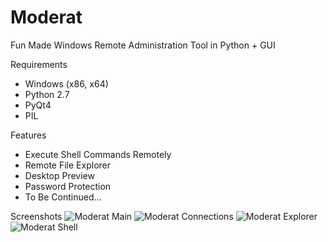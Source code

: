 # Moderat
Fun Made Windows Remote Administration Tool in Python + GUI

Requirements
- Windows (x86, x64)
- Python 2.7
- PyQt4
- PIL

Features
- Execute Shell Commands Remotely
- Remote File Explorer
- Desktop Preview
- Password Protection
- To Be Continued...

Screenshots
![Moderat Main](https://github.com/Swordf1sh/Moderat/blob/master/screenshots/main.png?raw=true)
![Moderat Connections](https://github.com/Swordf1sh/Moderat/blob/master/screenshots/connections.png?raw=true)
![Moderat Explorer](https://github.com/Swordf1sh/Moderat/blob/master/screenshots/explorer.png?raw=true)
![Moderat Shell](https://github.com/Swordf1sh/Moderat/blob/master/screenshots/shell.png?raw=true)